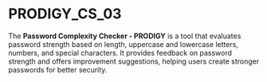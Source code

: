 # PRODIGY_CS_03
The **Password Complexity Checker - PRODIGY** is a tool that evaluates password strength based on length, uppercase and lowercase letters, numbers, and special characters. It provides feedback on password strength and offers improvement suggestions, helping users create stronger passwords for better security.
